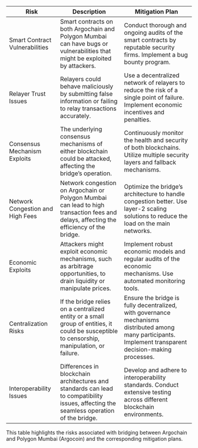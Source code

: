 

| Risk                              | Description                                                                                                                                  | Mitigation Plan                                                                                                                                               |
|-----------------------------------|----------------------------------------------------------------------------------------------------------------------------------------------|---------------------------------------------------------------------------------------------------------------------------------------------------------------|
| Smart Contract Vulnerabilities    | Smart contracts on both Argochain and Polygon Mumbai can have bugs or vulnerabilities that might be exploited by attackers.                  | Conduct thorough and ongoing audits of the smart contracts by reputable security firms. Implement a bug bounty program.                                        |
| Relayer Trust Issues              | Relayers could behave maliciously by submitting false information or failing to relay transactions accurately.                              | Use a decentralized network of relayers to reduce the risk of a single point of failure. Implement economic incentives and penalties.                           |
| Consensus Mechanism Exploits      | The underlying consensus mechanisms of either blockchain could be attacked, affecting the bridge’s operation.                               | Continuously monitor the health and security of both blockchains. Utilize multiple security layers and fallback mechanisms.                                    |
| Network Congestion and High Fees  | Network congestion on Argochain or Polygon Mumbai can lead to high transaction fees and delays, affecting the efficiency of the bridge.      | Optimize the bridge’s architecture to handle congestion better. Use layer-2 scaling solutions to reduce the load on the main networks.                         |
| Economic Exploits                 | Attackers might exploit economic mechanisms, such as arbitrage opportunities, to drain liquidity or manipulate prices.                      | Implement robust economic models and regular audits of the economic mechanisms. Use automated monitoring tools.                                                |
| Centralization Risks              | If the bridge relies on a centralized entity or a small group of entities, it could be susceptible to censorship, manipulation, or failure.  | Ensure the bridge is fully decentralized, with governance mechanisms distributed among many participants. Implement transparent decision-making processes.      |
| Interoperability Issues           | Differences in blockchain architectures and standards can lead to compatibility issues, affecting the seamless operation of the bridge.      | Develop and adhere to interoperability standards. Conduct extensive testing across different blockchain environments.                                          |

This table highlights the risks associated with bridging between Argochain and Polygon Mumbai (Argocoin) and the corresponding mitigation plans. 

